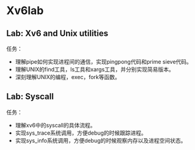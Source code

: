# Xv6lab
## Lab: Xv6 and Unix utilities  
任务：  
* 理解pipe如何实现进程间的通信，实现pingpong代码和prime sieve代码。
* 理解UNIX的find工具，ls工具和xargs工具，并分别实现简易版本。
* 深刻理解UNIX的编程，exec，fork等函数。
## Lab: Syscall
任务：
* 理解xv6中的syscall的具体流程。
* 实现sys_trace系统调用，方便debug的时候跟踪进程。
* 实现sys_info系统调用，方便debug的时候观察内存以及进程空间状态。

